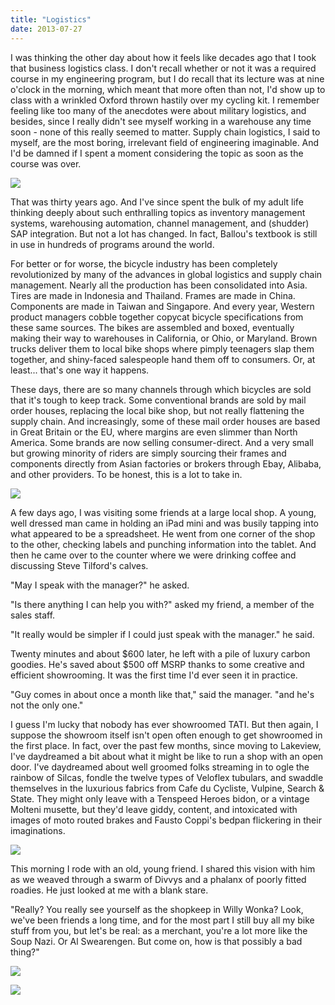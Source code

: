 ```yaml
---
title: "Logistics"
date: 2013-07-27
---
```


I was thinking the other day about how it feels like decades ago that I took that business logistics class. I don't recall whether or not it was a required course in my engineering program, but I do recall that its lecture was at nine o'clock in the morning, which meant that more often than not, I'd show up to class with a wrinkled Oxford thrown hastily over my cycling kit. I remember feeling like too many of the anecdotes were about military logistics, and besides, since I really didn't see myself working in a warehouse any time soon - none of this really seemed to matter. Supply chain logistics, I said to myself, are the most boring, irrelevant field of engineering imaginable. And I'd be damned if I spent a moment considering the topic as soon as the course was over.

![](http://ecx.images-amazon.com/images/I/41C0s9wFzEL.jpg)

That was thirty years ago. And I've since spent the bulk of my adult life thinking deeply about such enthralling topics as inventory management systems, warehousing automation, channel management, and (shudder) SAP integration. But not a lot has changed. In fact, Ballou's textbook is still in use in hundreds of programs around the world.

For better or for worse, the bicycle industry has been completely revolutionized by many of the advances in global logistics and supply chain management. Nearly all the production has been consolidated into Asia. Tires are made in Indonesia and Thailand. Frames are made in China. Components are made in Taiwan and Singapore. And every year, Western product managers cobble together copycat bicycle specifications from these same sources. The bikes are assembled and boxed, eventually making their way to warehouses in California, or Ohio, or Maryland. Brown trucks deliver them to local bike shops where pimply teenagers slap them together, and shiny-faced salespeople hand them off to consumers. Or, at least... that's one way it happens.

These days, there are so many channels through which bicycles are sold that it's tough to keep track. Some conventional brands are sold by mail order houses, replacing the local bike shop, but not really flattening the supply chain. And increasingly, some of these mail order houses are based in Great Britain or the EU, where margins are even slimmer than North America. Some brands are now selling consumer-direct. And a very small but growing minority of riders are simply sourcing their frames and components directly from Asian factories or brokers through Ebay, Alibaba, and other providers. To be honest, this is a lot to take in.

![](http://farm6.static.flickr.com/5278/5912544645_8b565744c4.jpg)

A few days ago, I was visiting some friends at a large local shop. A young, well dressed man came in holding an iPad mini and was busily tapping into what appeared to be a spreadsheet. He went from one corner of the shop to the other, checking labels and punching information into the tablet. And then he came over to the counter where we were drinking coffee and discussing Steve Tilford's calves.

"May I speak with the manager?" he asked.

"Is there anything I can help you with?" asked my friend, a member of the sales staff.

"It really would be simpler if I could just speak with the manager." he said.

Twenty minutes and about \$600 later, he left with a pile of luxury carbon goodies. He's saved about \$500 off MSRP thanks to some creative and efficient showrooming. It was the first time I'd ever seen it in practice.

"Guy comes in about once a month like that," said the manager. "and he's not the only one."

I guess I'm lucky that nobody has ever showroomed TATI. But then again, I suppose the showroom itself isn't open often enough to get showroomed in the first place. In fact, over the past few months, since moving to Lakeview, I've daydreamed a bit about what it might be like to run a shop with an open door. I've daydreamed about well groomed folks streaming in to ogle the rainbow of Silcas, fondle the twelve types of Veloflex tubulars, and swaddle themselves in the luxurious fabrics from Cafe du Cycliste, Vulpine, Search & State. They might only leave with a Tenspeed Heroes bidon, or a vintage Molteni musette, but they'd leave giddy, content, and intoxicated with images of moto routed brakes and Fausto Coppi's bedpan flickering in their imaginations.

![](http://media.tumblr.com/tumblr_lnf13bk9V31qfzq7j.jpg)

This morning I rode with an old, young friend. I shared this vision with him as we weaved through a swarm of Divvys and a phalanx of poorly fitted roadies. He just looked at me with a blank stare.

"Really? You really see yourself as the shopkeep in Willy Wonka? Look, we've been friends a long time, and for the most part I still buy all my bike stuff from you, but let's be real: as a merchant, you're a lot more like the Soup Nazi. Or Al Swearengen. But come on, how is that possibly a bad thing?"

![](http://wac.450f.edgecastcdn.net/80450F/screencrush.com/files/2012/04/soup-nazi.jpg)

![](http://gallery.burrowowl.net/images/3b/3b2aad257840091f896a371e290901ae)
